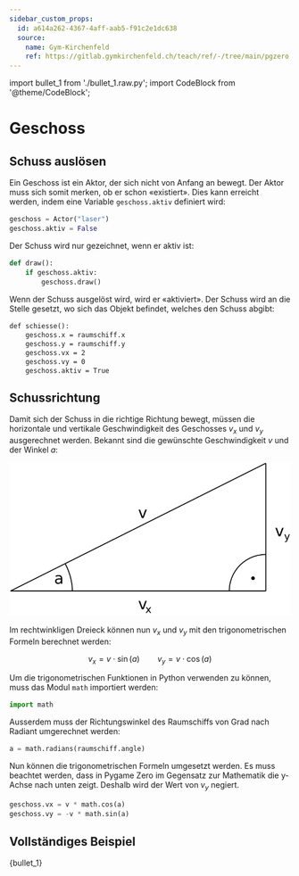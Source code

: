 ```yaml
---
sidebar_custom_props:
  id: a614a262-4367-4aff-aab5-f91c2e1dc638
  source:
    name: Gym-Kirchenfeld
    ref: https://gitlab.gymkirchenfeld.ch/teach/ref/-/tree/main/pgzero
---
```


import bullet_1 from './bullet_1.raw.py';
import CodeBlock from '@theme/CodeBlock';

# Geschoss

## Schuss auslösen

Ein Geschoss ist ein Aktor, der sich nicht von Anfang an bewegt. Der Aktor muss sich somit merken, ob er schon «existiert». Dies kann erreicht werden, indem eine Variable `geschoss.aktiv` definiert wird:

```py
geschoss = Actor("laser")
geschoss.aktiv = False
```

Der Schuss wird nur gezeichnet, wenn er aktiv ist:
```py
def draw():
    if geschoss.aktiv:
        geschoss.draw()
```

Wenn der Schuss ausgelöst wird, wird er «aktiviert». Der Schuss wird an die Stelle gesetzt, wo sich das Objekt befindet, welches den Schuss abgibt:
```
def schiesse():
    geschoss.x = raumschiff.x
    geschoss.y = raumschiff.y
    geschoss.vx = 2
    geschoss.vy = 0
    geschoss.aktiv = True
```

## Schussrichtung

Damit sich der Schuss in die richtige Richtung bewegt, müssen die horizontale und vertikale Geschwindigkeit des Geschosses $v_x$ und $v_y$ ausgerechnet werden. Bekannt sind die gewünschte Geschwindigkeit $v$ und der Winkel $a$:

![](./velocity.svg)

Im rechtwinkligen Dreieck können nun $v_x$ und $v_y$ mit den trigonometrischen Formeln berechnet werden:

$$
v_x = v \cdot \sin(a)\qquad v_y = v \cdot \cos(a)
$$

Um die trigonometrischen Funktionen in Python verwenden zu können, muss das Modul `math` importiert werden:

```py
import math
```

Ausserdem muss der Richtungswinkel des Raumschiffs von Grad nach Radiant umgerechnet werden:

```py
a = math.radians(raumschiff.angle)
```

Nun können die trigonometrischen Formeln umgesetzt werden. Es muss beachtet werden, dass in Pygame Zero im Gegensatz zur Mathematik die y-Achse nach unten zeigt. Deshalb wird der Wert von $v_y$ negiert.

```py
geschoss.vx = v * math.cos(a)
geschoss.vy = -v * math.sin(a)
```

## Vollständiges Beispiel

<CodeBlock language='python'>
{bullet_1}
</CodeBlock>